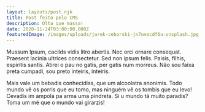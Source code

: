 ```yaml
---
layout: layouts/post.njk
title: Post feito pelo CMS
description: Olha que massa!
date: 2020-11-24T03:00:00.000Z
featuredImage: /images/uploads/jarek-ceborski-jn7uvecdf6u-unsplash.jpg
---
```

Mussum Ipsum, cacilds vidis litro abertis. Nec orci ornare consequat. Praesent lacinia ultrices consectetur. Sed non ipsum felis. Paisis, filhis, espiritis santis. Atirei o pau no gatis, per gatis num morreus. Não sou faixa preta cumpadi, sou preto inteiris, inteiris.

Mais vale um bebadis conhecidiss, que um alcoolatra anonimis. Todo mundo vê os porris que eu tomo, mas ninguém vê os tombis que eu levo! Cevadis im ampola pa arma uma pindreta. Si u mundo tá muito paradis? Toma um mé que o mundo vai girarzis!